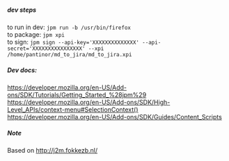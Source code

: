 ##### dev steps
to run in dev: `jpm run -b /usr/bin/firefox`  
to package: `jpm xpi`  
to sign: `jpm sign --api-key='XXXXXXXXXXXXXX' --api-secret='XXXXXXXXXXXXXXXX' --xpi   /home/pantinor/md_to_jira/md_to_jira.xpi`

##### Dev docs:
https://developer.mozilla.org/en-US/Add-ons/SDK/Tutorials/Getting_Started_%28jpm%29  
https://developer.mozilla.org/en-US/Add-ons/SDK/High-Level_APIs/context-menu#SelectionContext()  
https://developer.mozilla.org/en-US/Add-ons/SDK/Guides/Content_Scripts  

##### Note
Based on http://j2m.fokkezb.nl/